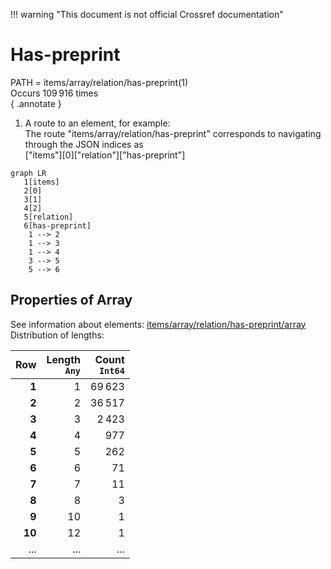!!! warning "This document is not official Crossref documentation"
# Has-preprint
PATH = items/array/relation/has-preprint(1)  
Occurs 109 916 times  
{ .annotate }

1. A route to an element, for example:  
   The route "items/array/relation/has-preprint" corresponds to navigating through the JSON indices as  
   ["items"][0]["relation"]["has-preprint"]  

```mermaid
graph LR
   1[items]
   2[0]
   3[1]
   4[2]
   5[relation]
   6[has-preprint]
    1 --> 2
    1 --> 3
    1 --> 4
    3 --> 5
    5 --> 6
```


## Properties of Array
See information about elements: [items/array/relation/has-preprint/array](array/index.md)  
Distribution of lengths:  

| **Row** | **Length**<br>`Any` | **Count**<br>`Int64` |
|--------:|--------------------:|---------------------:|
| **1**   | 1                   | 69 623               |
| **2**   | 2                   | 36 517               |
| **3**   | 3                   | 2 423                |
| **4**   | 4                   | 977                  |
| **5**   | 5                   | 262                  |
| **6**   | 6                   | 71                   |
| **7**   | 7                   | 11                   |
| **8**   | 8                   | 3                    |
| **9**   | 10                  | 1                    |
| **10**  | 12                  | 1                    |
| ... | ... | ... |

